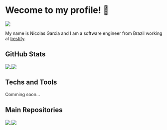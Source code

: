 
# Wecome to my profile! 👋
<img align="center" src="http://scopostudio.com/src/img/nicolascgarcia.png" />

My name is Nicolas Garcia and I am a software engineer from Brazil working at <a target="blank" href="https://irestify.com">Irestify</a>.

## GitHub Stats
<a href="https://github.com/nicolascgarcia&show_icons=true/github-readme-stats">
  <img align="center" src="https://github-readme-stats.vercel.app/api?username=nicolascgarcia&count_private=true&show_icons=true&theme=tokyonight&hide_border=true&include_all_commits=true" />
</a>
<a href="https://github.com/anuraghazra/github-readme-stats">
  <img align="center" src="https://github-readme-stats.vercel.app/api/top-langs/?username=nicolascgarcia&langs_count=10&theme=tokyonight&hide_border=true&layout=compact&count_private=true&hide=Starlark,Hack" />
</a>

## Techs and Tools
Comming soon...

## Main Repositories
<a href="https://github.com/anuraghazra/github-readme-stats">
  <img align="center" src="https://github-readme-stats.vercel.app/api/pin/?username=nicolascgarcia&repo=boletos-desc-br&theme=tokyonight&hide_border=true" />
</a>
<a href="https://github.com/anuraghazra/github-readme-stats">
  <img align="center" src="https://github-readme-stats.vercel.app/api/pin/?username=nicolascgarcia&repo=node_printer&theme=tokyonight&hide_border=true" />
</a>
